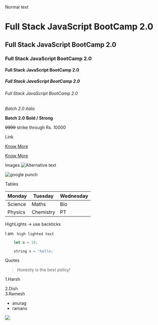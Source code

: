 Normal text

# Full Stack JavaScript BootCamp 2.0
## Full Stack JavaScript BootCamp 2.0
### Full Stack JavaScript BootCamp 2.0
####  Full Stack JavaScript BootCamp 2.0
#####  Full Stack JavaScript BootCamp 2.0
######  Full Stack JavaScript BootCamp 2.0


_Batch 2.0_  _italic_

**Batch 2.0** **Bold / Strong**

~~9999~~ strike through Rs. 10000


Link 

[Know More](https://google.com)

[Know More](https://google.com  "Google Company" )


Images
![Alternative text](Link)


![google punch](https://www.google.com/logos/doodles/2023/india-independence-day-2023-6753651837110072-l.webp)


Tables

|Monday |Tuesday |Wednesday|
|---|---|---|
|Science |Maths |Bio|
|Physics |Chemistry|PT|


HighLights -> use backticks

I am  ` high lighted text`


```javaScript
    let a = 10;
```
```C++
    string s = "hello;
```

Quotes 
 > Honesty is the best policy!


 1.Harsh  
 
 2.Dish  
 3.Ramesh   

 - anurag
 - ramans


 ![](https://img.shields.io/badge/any_text-you_like-blue)
